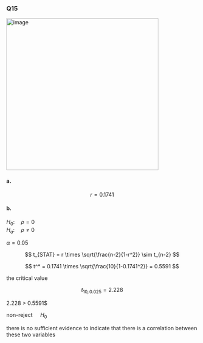 ### Q15

<img width="400" alt="image" src=https://github.com/user-attachments/assets/d2b4b2d2-ce86-4e23-a338-5b57f55952d5/>

#### a.


$$
r = 0.1741
$$

#### b.

$H_0: \quad \rho = 0$  
$H_a: \quad \rho \neq 0$  

$\alpha = 0.05$  


$$
t_{STAT} = r \times \sqrt{\frac{n-2}{1-r^2}} \sim t_{n-2}
$$

$$
t^* = 0.1741 \times \sqrt{\frac{10}{1-0.1741^2}} = 0.5591
$$

the critical value  

$$
t_{10,0.025} = 2.228
$$

2.228 > 0.5591$ 

 non-reject $\quad H_0$  

there is no sufficient evidence to indicate that there is a correlation between these two variables  
